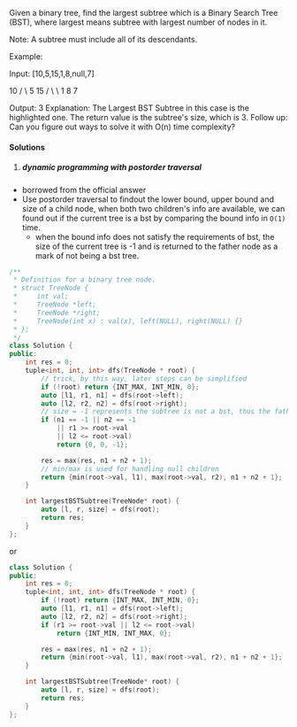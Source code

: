 Given a binary tree, find the largest subtree which is a Binary Search Tree (BST), where largest means subtree with largest number of nodes in it.

Note:
A subtree must include all of its descendants.

Example:

Input: [10,5,15,1,8,null,7]

   10 
   / \ 
  5  15 
 / \   \ 
1   8   7

Output: 3
Explanation: The Largest BST Subtree in this case is the highlighted one.
             The return value is the subtree's size, which is 3.
Follow up:
Can you figure out ways to solve it with O(n) time complexity?



#### Solutions

1. ##### dynamic programming with postorder traversal

- borrowed from the official answer
- Use postorder traversal to findout the lower bound, upper bound and size of a child node, when both two children's info are available, we can found out if the current tree is a bst by comparing the bound info in `O(1)` time.
    - when the bound info does not satisfy the requirements of bst, the size of the current tree is -1 and is returned to the father node as a mark of not being a bst tree.


```c++
/**
 * Definition for a binary tree node.
 * struct TreeNode {
 *     int val;
 *     TreeNode *left;
 *     TreeNode *right;
 *     TreeNode(int x) : val(x), left(NULL), right(NULL) {}
 * };
 */
class Solution {
public:
    int res = 0;
    tuple<int, int, int> dfs(TreeNode * root) {
        // trick, by this way, later steps can be simplified
        if (!root) return {INT_MAX, INT_MIN, 0};
        auto [l1, r1, n1] = dfs(root->left);
        auto [l2, r2, n2] = dfs(root->right);
        // size = -1 represents the subtree is not a bst, thus the father tree is not either
        if (n1 == -1 || n2 == -1 
            || r1 >= root->val 
            || l2 <= root->val)
            return {0, 0, -1};

        res = max(res, n1 + n2 + 1);
        // min/max is used for handling null children
        return {min(root->val, l1), max(root->val, r2), n1 + n2 + 1};
    }

    int largestBSTSubtree(TreeNode* root) {
        auto [l, r, size] = dfs(root);
        return res;        
    }
};
```

or

```c++
class Solution {
public:
    int res = 0;
    tuple<int, int, int> dfs(TreeNode * root) {
        if (!root) return {INT_MAX, INT_MIN, 0};
        auto [l1, r1, n1] = dfs(root->left);
        auto [l2, r2, n2] = dfs(root->right);
        if (r1 >= root->val || l2 <= root->val)
            return {INT_MIN, INT_MAX, 0};

        res = max(res, n1 + n2 + 1);
        return {min(root->val, l1), max(root->val, r2), n1 + n2 + 1};
    }

    int largestBSTSubtree(TreeNode* root) {
        auto [l, r, size] = dfs(root);
        return res;        
    }
};
```